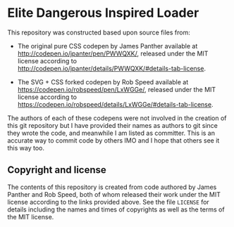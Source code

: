 # Elite Dangerous Inspired Loader

This repository was constructed based upon source files from:

  * The original pure CSS codepen by James Panther available at
    http://codepen.io/jpanter/pen/PWWQXK/, released under the
    MIT license according to
    http://codepen.io/jpanter/details/PWWQXK/#details-tab-license.

  * The SVG + CSS forked codepen by Rob Speed available at
    https://codepen.io/robspeed/pen/LxWGGe/, released under the
    MIT license according to
    https://codepen.io/robspeed/details/LxWGGe/#details-tab-license.

The authors of each of these codepens were not involved in the creation
of this git repository but I have provided their names as authors to git
since they wrote the code, and meanwhile I am listed as committer. This
is an accurate way to commit code by others IMO and I hope that others
see it this way too.

## Copyright and license

The contents of this repository is created from code authored by
James Panther and Rob Speed, both of whom released their work under
the MIT license according to the links provided above. See the file
`LICENSE` for details including the names and times of copyrights
as well as the terms of the MIT license.
